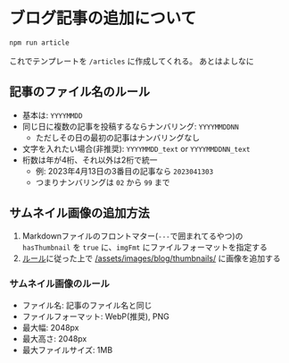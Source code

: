 # ブログ記事の追加について

```bash
npm run article
```

これでテンプレートを `/articles` に作成してくれる。
あとはよしなに

## 記事のファイル名のルール

- 基本は: `YYYYMMDD`
- 同じ日に複数の記事を投稿するならナンバリング: `YYYYMMDDNN`
    - ただしその日の最初の記事はナンバリングなし
- 文字を入れたい場合(非推奨): `YYYYMMDD_text` or `YYYYMMDDNN_text`
- 桁数は年が4桁、それ以外は2桁で統一
    - 例: 2023年4月13日の3番目の記事なら `2023041303`
    - つまりナンバリングは `02` から `99` まで

## サムネイル画像の追加方法

1. Markdownファイルのフロントマター(`---`で囲まれてるやつ)の `hasThumbnail` を `true` に、`imgFmt` にファイルフォーマットを指定する
1. [ルール](#サムネイル画像のルール)に従った上で [/assets/images/blog/thumbnails/](/assets/images/blog/thumbnails/) に画像を追加する

### サムネイル画像のルール

- ファイル名: 記事のファイル名と同じ
- ファイルフォーマット: WebP(推奨), PNG
- 最大幅: 2048px
- 最大高さ: 2048px
- 最大ファイルサイズ: 1MB
